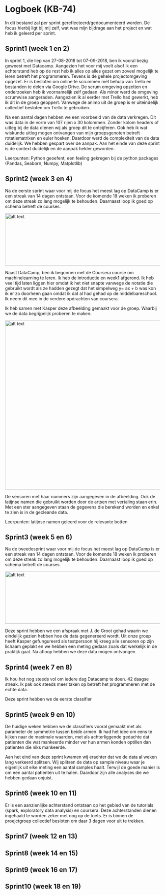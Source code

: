 # Logboek (KB-74)
In dit bestand zal per sprint gereflecteerd/gedocumenteerd worden. De focus hierbij ligt bij mij zelf, wat was mijn bijdrage aan het project en wat heb ik geleerd per sprint. 

## Sprint1 (week 1 en 2)
In sprint 1, die liep van 27-08-2018 tot 07-09-2018, ben ik vooral bezig geweest met Datacamp. Aangezien het voor mij voelt alsof ik een achterstand heb op de rest heb ik alles op alles gezet om zoveel mogelijk te leren betreft het programmeren. Tevens is de gehele projectomgeving opgezet. Er is besloten om online te scrummen met behulp van Trello en bestanden te delen via Google Drive. De scrum omgeving opzetten en onderzoeken heb ik voornamelijk zelf gedaan. Als minor werd de omgeving scrumwise aangeraden. Aangezien ik al eerder met Trello had gewerkt, heb ik dit in de groep geoppert. Vanwege de animo uit de groep is er uiteindelijk collectief besloten om Trello te gebruiken.

Na een aantal dagen hebben we een voorbeeld van de data verkregen. Dit was data in de vorm van 107 rijen x 30 kolommen. Zonder kolom headers of uitleg bij de data dienen wij als groep dit te ontcijferen. Ook heb ik wat wiskunde uitleg mogen ontvangen van mijn groepsgenoten betreft rotatiematrixen en euler hoeken. Daardoor werd de complexiteit van de data duidelijk. We hebben gespart over de aanpak. Aan het einde van deze sprint is de context duidelijk en de aanpak helder geworden.

Leerpunten: Python geoefent, een feeling gekregen bij de python packages (Pandas, Seaborn, Numpy, Matplotlib)

## Sprint2 (week 3 en 4)
Na de eerste sprint waar voor mij de focus het meest lag op DataCamp is er een streak van 14 dagen ontstaan. Voor de komende 
18 weken ik proberen om deze streak zo lang mogelijk te behouden. Daarnaast loop ik goed op schema betreft de courses.

<img src="https://i.imgur.com/7gz2IMp.jpg" alt="alt text" width="550" height="170">

Naast DataCamp, ben ik begonnen met de Coursera course om machinelearning te leren. Ik heb de introductie en week1 afgerond. Ik heb veel tijd laten liggen hier omdat ik het niet snapte vanwege de notatie die gebruikt wordt als ze hadden gezegt dat het simpelweg y= ax + b was kon ik er zo doorheen gaan omdat ik dat al had gehad op de middelbareschool. Ik neem dit mee in de verdere opdrachten van coursera.

Ik heb samen met Kasper deze afbeelding gemaakt voor de groep. Waarbij we de data begrijpelijk proberen te maken. 

<img src="https://i.imgur.com/IBdwBCE.jpg" alt="alt text" width="550" height="550">

De sensoren met haar nummers zijn aangegeven in de afbeelding. Ook de latijnse namen die gebruikt worden door de artsen met vertaling staan erin. Met een ster aangegeven staan de gegevens die berekend worden en enkel te zien is in de gecleande data.

Leerpunten: latijnse namen geleerd voor de relevante botten
## Sprint3 (week 5 en 6)
Na de tweedesprint waar voor mij de focus het meest lag op DataCamp is er een streak van 14 dagen ontstaan. Voor de komende 18 weken ik proberen om deze streak zo lang mogelijk te behouden. Daarnaast loop ik goed op schema betreft de courses.

<img src="https://i.imgur.com/PqDiPhG.jpg" alt="alt text" width="550" height="170">

Deze sprint hebben we een afspraak met J. de Groot gehad waarin we eindelijk gezien hebben hoe de data gegenereerd wordt. Uit onze groep heeft Kasper gefungureerd als testpersoon hij kreeg alle sensoren op zijn lichaam geplakt en we hebben een meting gedaan zoals dat werkelijk in de praktijk gaat. Na afloop hebben we deze data mogen ontvangen. 

## Sprint4 (week 7 en 8)
Ik hou het nog steeds vol om iedere dag Datacamp te doen. 42 daagse streak. Ik pak ook steeds meer taken op betreft het programmeren met de echte data.


Deze sprint hebben we de eerste classifier
## Sprint5 (week 9 en 10)
De huidige weken hebben we de classifiers vooral gemaakt met als parameter de symmetrie tussen beide armen. Ik had het idee om eens te kijken naar de maximale waarden, met als achterliggende gedachte dat patienten die wat mankeerde minder ver hun armen konden optillen dan patienten die niks mankeerde. 

Aan het eind van deze sprint kwamen wij erachter dat we de data al weken lang verkeerd splitsen. Wij splitsen de data op sample niveau waar je eigenlijk uit elke meting een aantal samples haalt. Terwijl de goede manier is om een aantal patienten uit te halen. Daardoor zijn alle analyses die we hebben gedaan onjuist.

## Sprint6 (week 10 en 11)
Er is een aanzienlijke achterstand ontstaan op het gebied van de tutorials (spark, exploratory data analysis) en coursera. Deze achterstanden dienen ingehaald te worden zeker met oog op de toets. Er is binnen de proejctgroep collectief besloten om daar 3 dagen voor uit te trekken.



## Sprint7 (week 12 en 13)
## Sprint8 (week 14 en 15)
## Sprint9 (week 16 en 17)
## Sprint10 (week 18 en 19)

